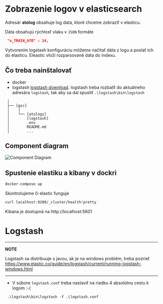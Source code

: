 # Zobrazenie logov v elasticsearch
Adresár **atolog** obsahuje log data, ktoré chceme zobraziť v elasticu. 

Dáta obsahujú rýchlosť vlaku v `JSON` formáte
```json
 "v_TRAIN_ATO" : 14,
```

Vytvorením logstash konfiguráciu môžeme načítať dáta z logu a poslať ich do elasticu. Eleastic vloží rozparsované dáta do indexu.

## Čo treba nainštalovať
 * docker
 * logstash [logstash download](https://www.elastic.co/downloads/logstash).
    logstash treba rozbaliť do aktuálneho adresára `logstash`, tak aby sa dal spustiť `.\logstash\bin\logstash`

```
 │
 ├── [gsc]
 │    |
 │    └── [atologs]
 │        [logstash]
 │        .env
 │        README.md
 │        ...
```

## Component diagram
![Component Diagram](http://www.plantuml.com/plantuml/proxy?src=https://raw.githubusercontent.com/PeterJakubik/gsc/master/diagram.puml)

 
## Spustenie elastiku a kibany v dockri
```bash
docker-compose up
```

Skontrolujeme či elastic funguje
```bash
curl localhost:9200/_cluster/health?pretty
```

Kibana je dostupná na http://localhost:5601


# Logstash

---
**NOTE**

Logstash sa distribuuje s javou, ak je na windows problém, treba pozrieť https://www.elastic.co/guide/en/logstash/current/running-logstash-windows.html 

---

 * V súbore `logstash.conf` treba nastaviť na riadku 4 absolútnu cestu k logom :-( 

```
 .\logstash\bin\logstash -f .\logstash.conf
```

